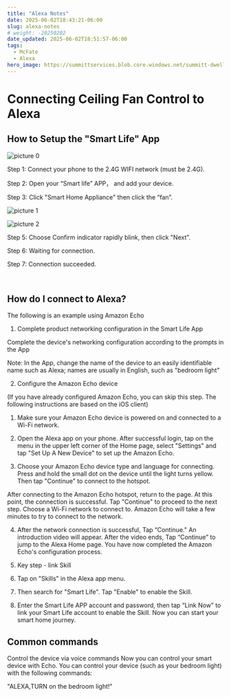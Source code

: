 ```yaml
---
title: "Alexa Notes"
date: 2025-06-02T18:43:21-06:00
slug: alexa-notes
# weight: -20250202
date_updated: 2025-06-02T18:51:57-06:00
tags: 
  - McFate
  - Alexa
hero_image: https://summittservices.blob.core.windows.net/summitt-dweller-blog/images/2025/devices-arrangement-desk.jpg
---
```


# Connecting Ceiling Fan Control to Alexa

## How to Setup the "Smart Life" App

![picture 0](https://summittservices.blob.core.windows.net/summitt-dweller-blog/images/2025/48e259ceb8576a65b6e5158ecfdd2ead3c1f9ef0eb96ab8675e89a69e484529b.png)  

Step 1: Connect your phone to the 2.4G WIFI network (must be 2.4G).

Step 2: Open your “Smart life” APP， and add your device.

Step 3: Click "Smart Home Appliance" then click the “fan”.

![picture 1](https://summittservices.blob.core.windows.net/summitt-dweller-blog/images/2025/5631abb3fcd846e3d9c378b2f643cddf68034619b6cda6a23fac335dc5848628.png)  

![picture 2](https://summittservices.blob.core.windows.net/summitt-dweller-blog/images/2025/d699d6a6f1e397888abc2268ea23fb49caf0a3b53f53ae7910f9622b0f3cbb6b.png)  

Step 5: Choose Confirm indicator rapidly blink, then click "Next".  

Step 6: Waiting for connection.  

Step 7: Connection succeeded.  

<div style="page-break-before:always">&nbsp;</div>
<p></p>

## How do I connect to Alexa?  

The following is an example using Amazon Echo  

1. Complete product networking configuration in the Smart Life App  

Complete the device's networking configuration according to the prompts in the App  

Note: In the App, change the name of the device to an easily identifiable name such as Alexa; names are usually in English, such as "bedroom light"  

2. Configure the Amazon Echo device  

  (If you have already configured Amazon Echo, you can skip this step. The following instructions are based on the iOS client)  

  1. Make sure your Amazon Echo device is powered on and connected to a Wi-Fi network.  

  2. Open the Alexa app on your phone. After successful login, tap on the menu in the upper left corner of the Home page, select "Settings" and tap "Set Up A New Device" to set up the Amazon Echo.  

  3. Choose your Amazon Echo device type and language for connecting. Press and hold the small dot on the device until the light turns yellow. Then tap "Continue" to connect to the hotspot.  

  After connecting to the Amazon Echo hotspot, return to the page. At this point, the connection is successful. Tap "Continue" to proceed to the next step. Choose a Wi-Fi network to connect to. Amazon Echo will take a few minutes to try to connect to the network.  

  4. After the network connection is successful, Tap “Continue." An introduction video will appear. After the video ends, Tap “Continue” to jump to the Alexa Home page. You have now completed the Amazon Echo's configuration process.  

3. Key step - link Skill  

  1. Tap on "Skills" in the Alexa app menu.  

  2. Then search for "Smart Life". Tap "Enable" to enable the Skill.  

  3. Enter the Smart Life APP account and password, then tap “Link Now” to link your Smart Life account to enable the Skill. Now you can start your smart home journey.  

## Common commands

Control the device via voice commands Now you can control your smart device with Echo. You can control your device (such as your bedroom light) with the following commands:  

"ALEXA,TURN on the bedroom light!"  

